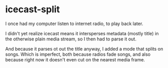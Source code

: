# icecast-split

I once had my computer listen to internet radio, to play back later.

I didn't yet realize icecast means it intersperses metadata (mostly title) in the otherwise plain media stream, so I then had to parse it out.


And because it parses ot out the title anyway, I added a mode that splits on songs.
Which is imperfect, both because radios fade songs, and also because right now it doesn't even cut on the nearest media frame.

